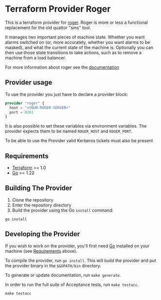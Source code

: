 <!--
SPDX-FileCopyrightText: 2025 CERN

SPDX-License-Identifier: CC-BY-4.0
-->

# Terraform Provider Roger

This is a terraform provider for [roger](https://twiki.cern.ch/twiki/bin/view/Main/RogerClient). Roger is more or less a functional replacement for the old quattor "sms" tool.

It manages two important pieces of machine state. Whether you want alarms switched on (or, more accurately, whether you want alarms to be masked), and what the current state of the machine is. Optionally you can then use those state transitions to take actions, such as to remove a machine from a load balancer.

For more information about roger see the [documentation](https://twiki.cern.ch/twiki/bin/view/Main/RogerClient)

## Provider usage

To use the provider you just have to declare a provider block:

```terraform
provider "roger" {
  host = "<YOUR-ROGER-SERVER>"
  port = 8201
}

```

It is also possible to set these variables via environment variables. The provider expects them to be named `ROGER_HOST` and `ROGER_PORT`.

To be able to use the Provider valid Kerberos tickets must also be present

## Requirements

- [Terraform](https://developer.hashicorp.com/terraform/downloads) >= 1.0
- [Go](https://golang.org/doc/install) >= 1.22

## Building The Provider

1. Clone the repository
1. Enter the repository directory
1. Build the provider using the Go `install` command:

```shell
go install
```

## Developing the Provider

If you wish to work on the provider, you'll first need [Go](http://www.golang.org) installed on your machine (see [Requirements](#requirements) above).

To compile the provider, run `go install`. This will build the provider and put the provider binary in the `$GOPATH/bin` directory.

To generate or update documentation, run `make generate`.

In order to run the full suite of Acceptance tests, run `make testacc`.

```shell
make testacc
```
